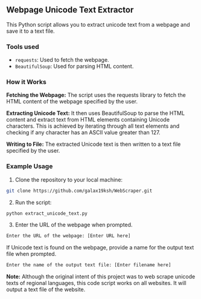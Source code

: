 ## Webpage Unicode Text Extractor

This Python script allows you to extract unicode text from a webpage and save it to a text file.

### Tools used

- `requests`: Used to fetch the webpage.
- `BeautifulSoup`: Used for parsing HTML content.

### How it Works
**Fetching the Webpage:** The script uses the requests library to fetch the HTML content of the webpage specified by the user.

**Extracting Unicode Text:** It then uses BeautifulSoup to parse the HTML content and extract text from HTML elements containing Unicode characters. This is achieved by iterating through all text elements and checking if any character has an ASCII value greater than 127.

**Writing to File:** The extracted Unicode text is then written to a text file specified by the user.


### Example Usage
1. Clone the repository to your local machine:
```bash
git clone https://github.com/galax19ksh/WebScraper.git
```

2. Run the script:

```bash
python extract_unicode_text.py
```

3. Enter the URL of the webpage when prompted.
```bash
Enter the URL of the webpage: [Enter URL here] 
```
If Unicode text is found on the webpage, provide a name for the output text file when prompted.
```bash
Enter the name of the output text file: [Enter filename here]
```




**Note:**
Although the original intent of this project was to web scrape unicode texts of regional languages, this code script works on all websites. It will output a text file of the website. 
